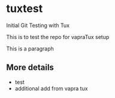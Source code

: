 # tuxtest
Initial Git Testing with Tux

This is to test the repo for vapraTux setup

This is a paragraph

## More details
- test
- additional add from vapra tux
